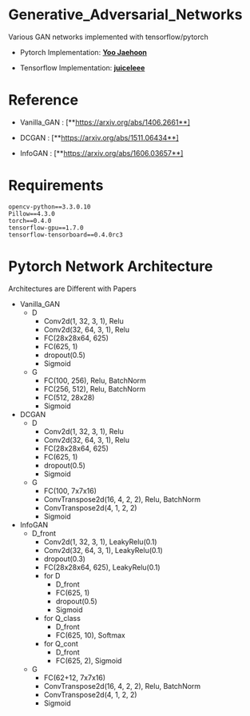 # Generative_Adversarial_Networks

Various GAN networks implemented with tensorflow/pytorch

* Pytorch Implementation: [**Yoo Jaehoon**](https://github.com/Ugness/)

* Tensorflow Implementation: [**juiceleee**](https://github.com/juiceleee/)

# Reference
* Vanilla_GAN : [**https://arxiv.org/abs/1406.2661**]

* DCGAN : [**https://arxiv.org/abs/1511.06434**]

* InfoGAN : [**https://arxiv.org/abs/1606.03657**]

# Requirements
```
opencv-python==3.3.0.10
Pillow==4.3.0
torch==0.4.0
tensorflow-gpu==1.7.0
tensorflow-tensorboard==0.4.0rc3
```

# Pytorch Network Architecture

Architectures are Different with Papers
  * Vanilla_GAN
    - D
      + Conv2d(1, 32, 3, 1), Relu
      + Conv2d(32, 64, 3, 1), Relu
      + FC(28x28x64, 625)
      + FC(625, 1)
      + dropout(0.5)
      + Sigmoid
    - G
      + FC(100, 256), Relu, BatchNorm
      + FC(256, 512), Relu, BatchNorm
      + FC(512, 28x28)
      + Sigmoid
  * DCGAN
    - D
      + Conv2d(1, 32, 3, 1), Relu
      + Conv2d(32, 64, 3, 1), Relu
      + FC(28x28x64, 625)
      + FC(625, 1)
      + dropout(0.5)
      + Sigmoid
    - G
      + FC(100, 7x7x16)
      + ConvTranspose2d(16, 4, 2, 2), Relu, BatchNorm
      + ConvTranspose2d(4, 1, 2, 2)
      + Sigmoid
  * InfoGAN
    - D_front
      + Conv2d(1, 32, 3, 1), LeakyRelu(0.1)
      + Conv2d(32, 64, 3, 1), LeakyRelu(0.1)
      + dropout(0.3)
      + FC(28x28x64, 625), LeakyRelu(0.1)
      - for D
        + D_front
        + FC(625, 1)
        + dropout(0.5)
        + Sigmoid
      - for Q_class
        + D_front
        + FC(625, 10), Softmax
      - for Q_cont
        + D_front
        + FC(625, 2), Sigmoid
    - G
      + FC(62+12, 7x7x16)
      + ConvTranspose2d(16, 4, 2, 2), Relu, BatchNorm
      + ConvTranspose2d(4, 1, 2, 2)
      + Sigmoid
